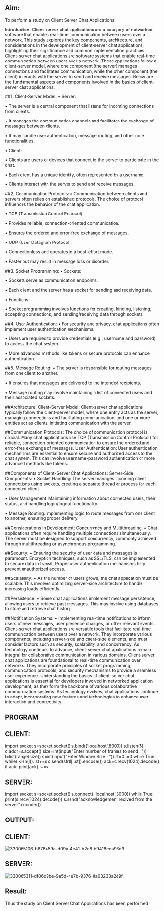 ## Aim:
To perform a study on Client Server Chat Applications

Introduction:
Client-server chat applications are a category of networked software that enables real-time communication between users over a network. This study explores the key components, architecture, and considerations in the development of client-server chat applications, highlighting their significance and common implementation practices. Client-server chat applications are software systems that enable real-time communication between users over a network. These applications follow a client-server model, where one component (the server) manages connections and facilitates communication, while the other component (the client) interacts with the server to send and receive messages. Below are the fundamental aspects and components involved in the basics of client-server chat applications:

##1. Client-Server Model:
• Server:

• The server is a central component that listens for incoming connections from clients.

• It manages the communication channels and facilitates the exchange of messages between clients.

• It may handle user authentication, message routing, and other core functionalities.

• Client:

• Clients are users or devices that connect to the server to participate in the chat.

• Each client has a unique identity, often represented by a username.

• Clients interact with the server to send and receive messages.

##2. Communication Protocols:
• Communication between clients and servers often relies on established protocols. The choice of protocol influences the behavior of the chat application.

• TCP (Transmission Control Protocol):

• Provides reliable, connection-oriented communication.

• Ensures the ordered and error-free exchange of messages.

• UDP (User Datagram Protocol):

• Connectionless and operates in a best-effort mode.

• Faster but may result in message loss or disorder.

##3. Socket Programming:
• Sockets:

• Sockets serve as communication endpoints.

• Each client and the server has a socket for sending and receiving data.

• Functions:

• Socket programming involves functions for creating, binding, listening, accepting connections, and sending/receiving data through sockets.

##4. User Authentication:
• For security and privacy, chat applications often implement user authentication mechanisms.

• Users are required to provide credentials (e.g., username and password) to access the chat system.

• More advanced methods like tokens or secure protocols can enhance authentication.

##5. Message Routing:
• The server is responsible for routing messages from one client to another.

• It ensures that messages are delivered to the intended recipients.

• Message routing may involve maintaining a list of connected users and their associated sockets.

##Architecture:
Client-Server Model:
Client-server chat applications typically follow the client-server model, where one entity acts as the server, managing connections and facilitating communication, and one or more entities act as clients, initiating communication with the server.

##Communication Protocols:
The choice of communication protocol is crucial. Many chat applications use TCP (Transmission Control Protocol) for reliable, connection-oriented communication to ensure the ordered and error-free exchange of messages. User Authentication: User authentication mechanisms are essential to ensure secure and authorized access to the chat system. This can involve username-password authentication or more advanced methods like tokens.

##Components of Client-Server Chat Applications:
Server-Side Components:
• Socket Handling: The server manages incoming client connections using sockets, creating a separate thread or process for each connected client.

• User Management: Maintaining information about connected users, their status, and handling login/logout functionality.

• Message Routing: Implementing logic to route messages from one client to another, ensuring proper delivery.

##Considerations in Development:
Concurrency and Multithreading:
• Chat applications often require handling multiple connections simultaneously. The server must be designed to support concurrency, commonly achieved through multithreading or asynchronous programming.

##Security:
• Ensuring the security of user data and messages is paramount. Encryption techniques, such as SSL/TLS, can be implemented to secure data in transit. Proper user authentication mechanisms help prevent unauthorized access.

##Scalability:
• As the number of users grows, the chat application must be scalable. This involves optimizing server-side architecture to handle increasing loads efficiently.

##Persistence:
• Some chat applications implement message persistence, allowing users to retrieve past messages. This may involve using databases to store and retrieve chat history.

##Notification Systems:
• Implementing real-time notifications to inform users of new messages, user presence changes, or other relevant events. Client-server chat applications are versatile tools that facilitate real-time communication between users over a network. They incorporate various components, including server-side and client-side elements, and must consider factors such as security, scalability, and concurrency. As technology continues to advance, client-server chat applications remain integral for collaborative communication in various domains. Client-server chat applications are foundational to real-time communication over networks. They incorporate principles of socket programming, communication protocols, and security mechanisms to provide a seamless user experience. Understanding the basics of client-server chat applications is essential for developers involved in networked application development, as they form the backbone of various collaborative communication systems. As technology evolves, chat applications continue to adapt, incorporating new features and technologies to enhance user interaction and connectivity.

## PROGRAM
## CLIENT:
import socket
s=socket.socket()
s.bind(('localhost',8000))
s.listen(5)
c,addr=s.accept()
size=int(input("Enter number of frames to send : "))
l=list(range(size))
s=int(input("Enter Window Size : "))
st=0
i=0
while True:
 while(i<len(l)):
 st+=s
 c.send(str(l[i:st]).encode())
 ack=c.recv(1024).decode()
 if ack:
 print(ack)
 i+=s
## SERVER:
import socket
s=socket.socket()
s.connect(('localhost',8000))
while True: 
 print(s.recv(1024).decode())
 s.send("acknowledgement recived from the server".encode())

## OUTPUT:
## CLIENT:
![330065106-b676459a-d09a-4e41-b2c8-b9418eea96d9](https://github.com/user-attachments/assets/10f82714-b2bb-4291-ac73-a5bd97498dd6)

## SERVER:
![330065311-df06d9be-9a5d-4e7b-9376-8a63233a2d9f](https://github.com/user-attachments/assets/2332be4e-1b5a-40ba-9fc2-451bd87f7039)


## Result:
Thus the study on Client Server Chat Applications has been performed
